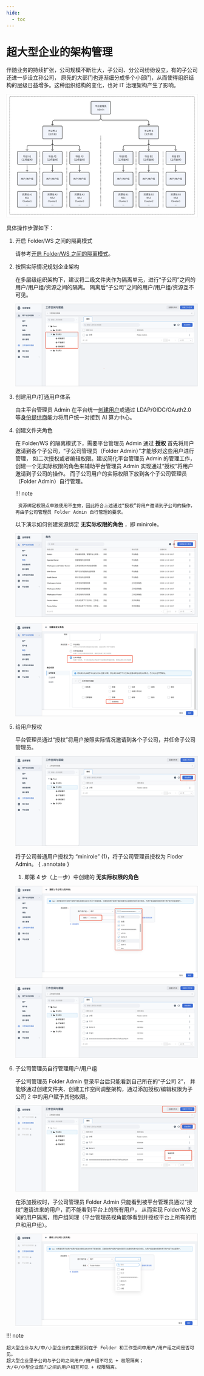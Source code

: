 ```yaml
---
hide:
  - toc
---
```


# 超大型企业的架构管理

伴随业务的持续扩张，公司规模不断壮大，子公司、分公司纷纷设立，有的子公司还进一步设立孙公司，
原先的大部门也逐渐细分成多个小部门，从而使得组织结构的层级日益增多。这种组织结构的变化，也对 IT 治理架构产生了影响。

![architecture](../images/1.png)

具体操作步骤如下：

1. 开启 Folder/WS 之间的隔离模式

    请参考[开启 Folder/WS 之间的隔离模式](../install/user-isolation.md)。

2. 按照实际情况规划企业架构

    在多层级组织架构下，建议将二级文件夹作为隔离单元，进行“子公司”之间的用户/用户组/资源之间的隔离。
    隔离后“子公司”之间的用户/用户组/资源互不可见。

    ![ws](../images/6.png)

3. 创建用户/打通用户体系

    由主平台管理员 Admin 在平台统一[创建用户](../access-control/user.md)或通过 LDAP/OIDC/OAuth2.0
    等[身份提供商](../access-control/ldap.md)能力将用户统一对接到 AI 算力中心。

4. 创建文件夹角色

    在 Folder/WS 的隔离模式下，需要平台管理员 Admin 通过 **授权** 首先将用户邀请到各个子公司，“子公司管理员（Folder Admin）”才能够对这些用户进行管理，
    如二次授权或者编辑权限。建议简化平台管理员 Admin 的管理工作，创建一个无实际权限的角色来辅助平台管理员 Admin 实现通过“授权”将用户邀请到子公司的操作。
    而子公司用户的实际权限下放到各个子公司管理员（Folder Admin）自行管理。

    !!! note

        资源绑定权限点单独使用不生效，因此符合上述通过“授权”将用户邀请到子公司的操作，再由子公司管理员 Folder Admin 自行管理的要求。

    以下演示如何创建资源绑定 **无实际权限的角色** ，即 minirole。

    ![role1](../images/7.png)

    ![role2](../images/8.png)

5. 给用户授权

    平台管理员通过“授权”将用户按照实际情况邀请到各个子公司，并任命子公司管理员。

    ![folerauth](../images/9.png)

    将子公司普通用户授权为 “minirole” (1)，将子公司管理员授权为 Floder Admin。
    { .annotate }

    1. 即第 4 步（上一步）中创建的 **无实际权限的角色**

    ![folerauth1](../images/10.png)

    ![folerauth2](../images/11.png)

6. 子公司管理员自行管理用户/用户组

    子公司管理员 Folder Admin 登录平台后只能看到自己所在的“子公司 2”，
    并能够通过创建文件夹、创建工作空间调整架构，通过添加授权/编辑权限为子公司 2 中的用户赋予其他权限。

    ![folerauth3](../images/12.png)

    在添加授权时，子公司管理员 Folder Admin 只能看到被平台管理员通过“授权”邀请进来的用户，而不能看到平台上的所有用户，
    从而实现 Folder/WS 之间的用户隔离，用户组同理（平台管理员视角能够看到并授权平台上所有的用户和用户组）。

    ![folerauth4](../images/13.png)

!!! note

    超大型企业与大/中/小型企业的主要区别在于 Folder 和工作空间中用户/用户组之间是否可见。
    超大型企业里子公司与子公司之间用户/用户组不可见 + 权限隔离；
    大/中/小型企业部门之间的用户相互可见 + 权限隔离。
